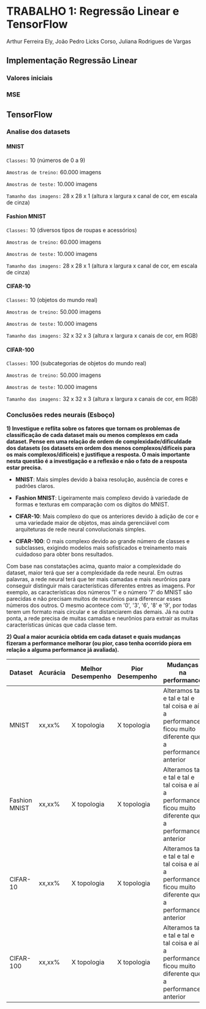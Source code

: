 # TRABALHO 1: Regressão Linear e TensorFlow 
Arthur Ferreira Ely, João Pedro Licks Corso, Juliana Rodrigues de Vargas

## Implementação Regressão Linear

### Valores iniciais

### MSE


## TensorFlow

### Analise dos datasets
#### MNIST
```Classes:``` 10 (números de 0 a 9)

```Amostras de treino:``` 60.000 imagens

```Amostras de teste:``` 10.000 imagens

```Tamanho das imagens:``` 28 x 28 x 1 (altura x largura x canal de cor, em escala de cinza)

#### Fashion MNIST
```Classes:``` 10 (diversos tipos de roupas e acessórios)

```Amostras de treino:``` 60.000 imagens

```Amostras de teste:``` 10.000 imagens

```Tamanho das imagens:``` 28 x 28 x 1 (altura x largura x canal de cor, em escala de cinza)

#### CIFAR-10
```Classes:``` 10 (objetos do mundo real)

```Amostras de treino:``` 50.000 imagens

```Amostras de teste:``` 10.000 imagens

```Tamanho das imagens:``` 32 x 32 x 3 (altura x largura x canais de cor, em RGB)

#### CIFAR-100
```Classes:``` 100 (subcategorias de objetos do mundo real)

```Amostras de treino:``` 50.000 imagens

```Amostras de teste:``` 10.000 imagens

```Tamanho das imagens:``` 32 x 32 x 3 (altura x largura x canais de cor, em RGB)

### Conclusões redes neurais (Esboço)

**1) Investigue e reflita sobre os fatores que tornam os problemas de classificação de cada dataset mais ou menos complexos em cada dataset. Pense em uma relação de ordem de complexidade/dificuldade dos datasets (os datasets em ordem dos menos complexos/difíceis para os mais complexos/difíceis) e justifique a resposta. O mais importante nesta questão é a investigação e a reflexão e não o fato de a resposta estar precisa.**

- **MNIST**: Mais simples devido à baixa resolução, ausência de cores e padrões claros.

- **Fashion MNIST**: Ligeiramente mais complexo devido à variedade de formas e texturas em comparação com os dígitos do MNIST.

- **CIFAR-10**: Mais complexo do que os anteriores devido à adição de cor e uma variedade maior de objetos, mas ainda gerenciável com arquiteturas de rede neural convolucionais simples.

- **CIFAR-100**: O mais complexo devido ao grande número de classes e subclasses, exigindo modelos mais sofisticados e treinamento mais cuidadoso para obter bons resultados.

Com base nas constatações acima, quanto maior a complexidade do dataset, maior terá que ser a complexidade da rede neural. Em outras palavras, a rede neural terá que ter mais camadas e mais neurônios para conseguir distinguir mais características diferentes entres as imagens. Por exemplo, as características dos números '1' e o número '7' do MNIST são parecidas e não precisam muitos de neurônios para diferencar esses números dos outros. O mesmo acontece com '0', '3', '6', '8' e '9', por todas terem um formato mais circular e se distanciarem das demais. Já na outra ponta, a rede precisa de muitas camadas e neurônios para extrair as muitas características únicas que cada classe tem.

**2) Qual a maior acurácia obtida em cada dataset e quais mudanças fizeram a performance melhorar (ou pior, caso tenha ocorrido piora em relação a alguma performance já avaliada).**


|Dataset| Acurácia | Melhor Desempenho | Pior Desempenho| Mudanças na performance |
| ------------- | ------------- | ------------- | ------------- | ------------- |
|MNIST          |xx,xx%         |X topologia    |X topologia    |Alteramos tal e tal e tal e tal coisa e aí a performance ficou muito diferente que a performance anterior|
|Fashion MNIST  |xx,xx%         |X topologia    |X topologia    |Alteramos tal e tal e tal e tal coisa e aí a performance ficou muito diferente que a performance anterior
|CIFAR-10       |xx,xx%         |X topologia    |X topologia    |Alteramos tal e tal e tal e tal coisa e aí a performance ficou muito diferente que a performance anterior
|CIFAR-100      |xx,xx%         |X topologia    |X topologia    |Alteramos tal e tal e tal e tal coisa e aí a performance ficou muito diferente que a performance anterior



